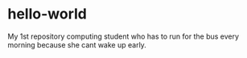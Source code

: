 # hello-world
My 1st repository
computing student who has to run for the bus every morning because she cant wake up early.
